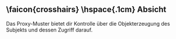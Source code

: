 ## \faicon{crosshairs} \hspace{.1cm} Absicht
Das Proxy-Muster bietet dir Kontrolle über die Objekterzeugung des Subjekts und dessen Zugriff darauf.
